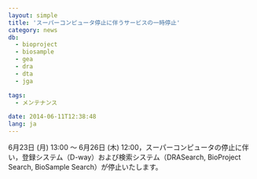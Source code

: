 ```yaml
---
layout: simple
title: 'スーパーコンピュータ停止に伴うサービスの一時停止'
category: news
db:
  - bioproject
  - biosample
  - gea
  - dra
  - dta
  - jga

tags:
  - メンテナンス

date: 2014-06-11T12:38:48
lang: ja
---
```


6月23日 (月) 13:00 ～ 6月26日 (木) 12:00，スーパーコンピュータの停止に伴い，登録システム（D-way）および検索システム（DRASearch, BioProject Search, BioSample Search）が停止いたします。
